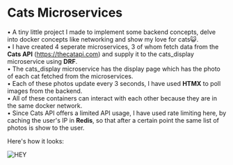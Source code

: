# Cats Microservices

• A tiny little project I made to implement some backend concepts, delve into docker concepts like networking and show my love for cats😺.<br>
• I have created 4 seperate microservices, 3 of whom fetch data from the **Cats API** (https://thecatapi.com) and supply it to the cats_display microservice using 
**DRF**.<br>
• The cats_display microservice has the display page which has the photo of each cat fetched from the microservices.<br>
• Each of these photos update every 3 seconds, I have used **HTMX** to poll images from the backend.<br>
• All of these containers can interact with each other because they are in the same docker network.<br>
• Since Cats API offers a limited API usage, I have used rate limiting here, by caching the user's IP in **Redis**, so that after a certain point the same list of photos is show to the user.<br>

Here's how it looks:

![HEY](https://user-images.githubusercontent.com/72970106/187250060-99587fca-5746-4e54-a2be-c3fcd498e02c.gif)
